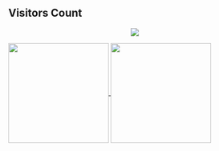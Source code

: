 <h2 style="align-content:center;"> Visitors Count</h2>  
<p align="center"><img align="center" src="https://profile-counter.glitch.me/{JoseMiguel01012570345}/count.svg" /></p> 
<a href="https://github.com/JoseMiguel01012570345/github-readme-stats">
  <img height=200 align="center" src="https://github-readme-stats.vercel.app/api?username=JoseMiguel01012570345&show_icons=true&theme=radical" />
</a>
<a href="https://github.com/JoseMiguel01012570345/github-readme-stats">
  <img height=200 align="center" src="https://github-readme-stats.vercel.app/api/top-langs/?username=JoseMiguel01012570345&langs_count=8&layout=donut" />
</a>
<!-- <a href="https://github.com/JoseMiguel01012570345/github-readme-stats">
  <img height=200 align="center" src="https://github-readme-stats.vercel.app/api/wakatime?username=JoseMiguel01012570345" />
</a> -->
